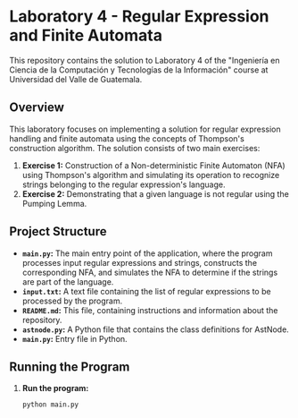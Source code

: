 # Laboratory 4 - Regular Expression and Finite Automata

This repository contains the solution to Laboratory 4 of the "Ingeniería en Ciencia de la Computación y Tecnologías de la Información" course at Universidad del Valle de Guatemala.

## Overview

This laboratory focuses on implementing a solution for regular expression handling and finite automata using the concepts of Thompson's construction algorithm. The solution consists of two main exercises:

1. **Exercise 1:** Construction of a Non-deterministic Finite Automaton (NFA) using Thompson's algorithm and simulating its operation to recognize strings belonging to the regular expression's language.
2. **Exercise 2:** Demonstrating that a given language is not regular using the Pumping Lemma.

## Project Structure

- **`main.py`:** The main entry point of the application, where the program processes input regular expressions and strings, constructs the corresponding NFA, and simulates the NFA to determine if the strings are part of the language.
- **`input.txt`:** A text file containing the list of regular expressions to be processed by the program.
- **`README.md`:** This file, containing instructions and information about the repository.
- **`astnode.py`:** A Python file that contains the class definitions for AstNode.
- **`main.py`:** Entry file in Python.

## Running the Program

1. **Run the program:**

   ```bash
   python main.py
